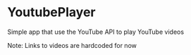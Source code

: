 # YoutubePlayer
Simple app that use the YouTube API to play YouTube videos

Note: Links to videos are hardcoded for now
